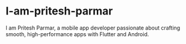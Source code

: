 # I-am-pritesh-parmar
I am Pritesh Parmar, a mobile app developer passionate about crafting smooth, high-performance apps with Flutter and Android.
